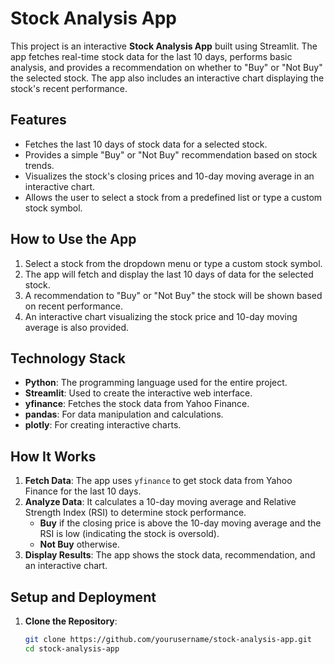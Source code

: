 # Stock Analysis App

This project is an interactive **Stock Analysis App** built using Streamlit. The app fetches real-time stock data for the last 10 days, performs basic analysis, and provides a recommendation on whether to "Buy" or "Not Buy" the selected stock. The app also includes an interactive chart displaying the stock's recent performance.

## Features

- Fetches the last 10 days of stock data for a selected stock.
- Provides a simple "Buy" or "Not Buy" recommendation based on stock trends.
- Visualizes the stock's closing prices and 10-day moving average in an interactive chart.
- Allows the user to select a stock from a predefined list or type a custom stock symbol.

## How to Use the App

1. Select a stock from the dropdown menu or type a custom stock symbol.
2. The app will fetch and display the last 10 days of data for the selected stock.
3. A recommendation to "Buy" or "Not Buy" the stock will be shown based on recent performance.
4. An interactive chart visualizing the stock price and 10-day moving average is also provided.

## Technology Stack

- **Python**: The programming language used for the entire project.
- **Streamlit**: Used to create the interactive web interface.
- **yfinance**: Fetches the stock data from Yahoo Finance.
- **pandas**: For data manipulation and calculations.
- **plotly**: For creating interactive charts.

## How It Works

1. **Fetch Data**: The app uses `yfinance` to get stock data from Yahoo Finance for the last 10 days.
2. **Analyze Data**: It calculates a 10-day moving average and Relative Strength Index (RSI) to determine stock performance.
   - **Buy** if the closing price is above the 10-day moving average and the RSI is low (indicating the stock is oversold).
   - **Not Buy** otherwise.
3. **Display Results**: The app shows the stock data, recommendation, and an interactive chart.

## Setup and Deployment

1. **Clone the Repository**:
   ```bash
   git clone https://github.com/yourusername/stock-analysis-app.git
   cd stock-analysis-app
